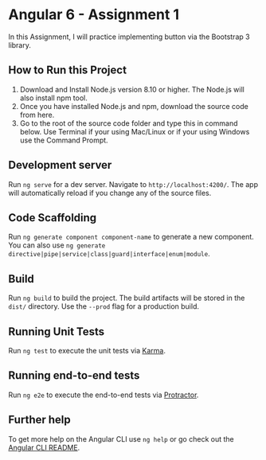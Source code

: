 # Angular 6 - Assignment 1

In this Assignment, I will practice implementing button via the Bootstrap 3 library.

## How to Run this Project

 1. Download and Install Node.js version 8.10 or higher. The Node.js will also install npm tool.
 2. Once you have installed Node.js and npm, download the source code from here.
 3. Go to the root of the source code folder and type this in command below. Use
Terminal if your using Mac/Linux or if your using Windows use the Command Prompt.


## Development server 

Run `ng serve` for a dev server. Navigate to `http://localhost:4200/`. The app will automatically reload if you change any of the source files.

## Code Scaffolding

Run `ng generate component component-name` to generate a new component. You can also use `ng generate directive|pipe|service|class|guard|interface|enum|module`.

## Build

Run `ng build` to build the project. The build artifacts will be stored in the `dist/` directory. Use the `--prod` flag for a production build.

## Running Unit Tests

Run `ng test` to execute the unit tests via [Karma](https://karma-runner.github.io).

## Running end-to-end tests

Run `ng e2e` to execute the end-to-end tests via [Protractor](http://www.protractortest.org/).


## Further help

To get more help on the Angular CLI use `ng help` or go check out the [Angular CLI README](https://github.com/angular/angular-cli/blob/master/README.md).

